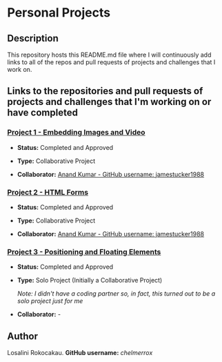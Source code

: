 # Personal Projects

## Description

This repository hosts this README.md file where I will continuously add links to all of the repos and pull requests of projects and challenges that I work on.

## Links to the repositories and pull requests of projects and challenges that I'm working on or have completed

### <a href="https://github.com/jamestucker1988/jamestucker1988microverse_embeded-image-project1-combo">Project 1 - Embedding Images and Video</a>

- **Status:** Completed and Approved

- **Type:** Collaborative Project

- **Collaborator:** <a href="https://github.com/jamestucker1988">Anand Kumar - GitHub username: jamestucker1988</a>

### <a href="https://github.com/jamestucker1988/form-project2-microverse-curriculum">Project 2 - HTML Forms</a>

- **Status:** Completed and Approved

- **Type:** Collaborative Project

- **Collaborator:** <a href="https://github.com/jamestucker1988">Anand Kumar - GitHub username: jamestucker1988</a>


### <a href="https://github.com/chelmerrox/Project-3-Positioning-and-Floating-Elements">Project 3 - Positioning and Floating Elements</a>

- **Status:** Completed and Approved

- **Type:** Solo Project (Initially a Collaborative Project)

  *Note: I didn't have a coding partner so, in fact, this turned out to be a solo project just for me*

- **Collaborator:**   -

## Author

Losalini Rokocakau. **GitHub username:** *chelmerrox*